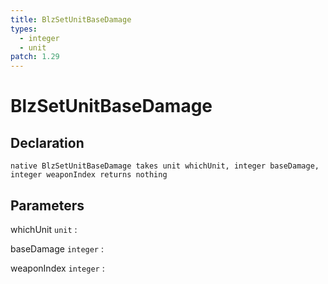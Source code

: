 ```yaml
---
title: BlzSetUnitBaseDamage
types:
  - integer
  - unit
patch: 1.29
---
```


# BlzSetUnitBaseDamage

## Declaration

```jass
native BlzSetUnitBaseDamage takes unit whichUnit, integer baseDamage, integer weaponIndex returns nothing
```

## Parameters
whichUnit `unit`
: 

baseDamage `integer`
: 

weaponIndex `integer`
: 
